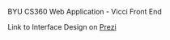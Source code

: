 BYU CS360 Web Application - Vicci Front End

Link to Interface Design on [Prezi](http://prezi.com/ht31clpy510w/?utm_campaign=share&utm_medium=copy)

